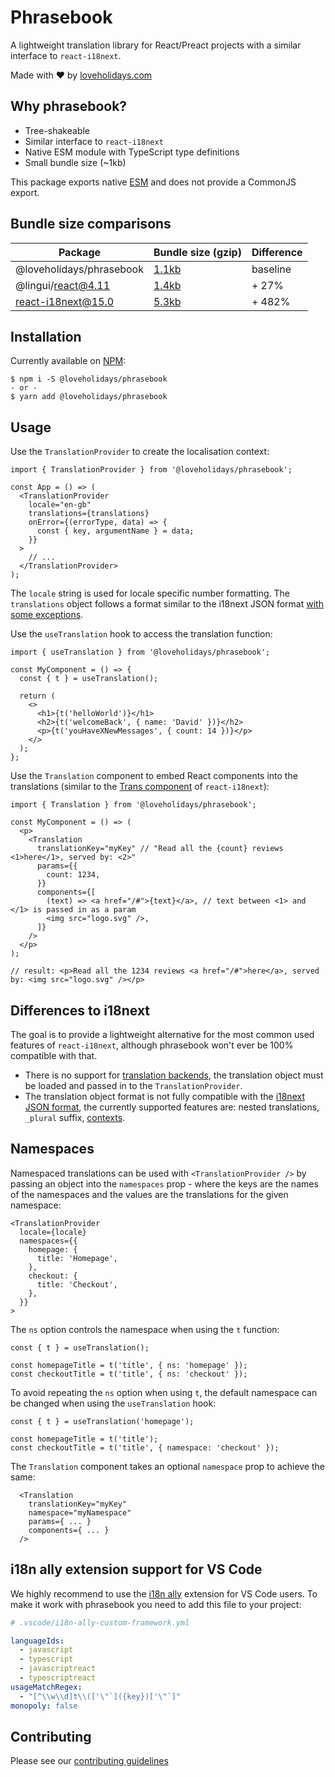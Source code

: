 # Phrasebook

A lightweight translation library for React/Preact projects with a similar interface to `react-i18next`.

Made with ❤️ by [loveholidays.com](https://www.loveholidays.com)

## Why phrasebook?

- Tree-shakeable
- Similar interface to `react-i18next`
- Native ESM module with TypeScript type definitions
- Small bundle size (~1kb)

This package exports native [ESM](https://developer.mozilla.org/en-US/docs/Web/JavaScript/Guide/Modules) and does not provide a CommonJS export.

## Bundle size comparisons

| Package                  | Bundle size (gzip)                                                 | Difference |
| ------------------------ | ------------------------------------------------------------------ | ---------- |
| @loveholidays/phrasebook | [1.1kb](https://bundlephobia.com/package/@loveholidays/phrasebook) | baseline   |
| @lingui/react@4.11       | [1.4kb](https://bundlephobia.com/package/@lingui/react@4.11.4)     | + 27%      |
| react-i18next@15.0       | [5.3kb](https://bundlephobia.com/package/react-i18next@15.0.2)     | + 482%     |

## Installation

Currently available on [NPM](https://www.npmjs.com/package/@loveholidays/phrasebook):

```
$ npm i -S @loveholidays/phrasebook
- or -
$ yarn add @loveholidays/phrasebook
```

## Usage

Use the `TranslationProvider` to create the localisation context:

```tsx
import { TranslationProvider } from '@loveholidays/phrasebook';

const App = () => (
  <TranslationProvider
    locale="en-gb"
    translations={translations}
    onError={(errorType, data) => {
      const { key, argumentName } = data;
    }}
  >
    // ...
  </TranslationProvider>
);
```

The `locale` string is used for locale specific number formatting.
The `translations` object follows a format similar to the i18next JSON format [with some exceptions](#differences-to-i18next).

Use the `useTranslation` hook to access the translation function:

```tsx
import { useTranslation } from '@loveholidays/phrasebook';

const MyComponent = () => {
  const { t } = useTranslation();

  return (
    <>
      <h1>{t('helloWorld')}</h1>
      <h2>{t('welcomeBack', { name: 'David' })}</h2>
      <p>{t('youHaveXNewMessages', { count: 14 })}</p>
    </>
  );
};
```

Use the `Translation` component to embed React components into the translations (similar to the [Trans component](https://react.i18next.com/latest/trans-component) of `react-i18next`):

```tsx
import { Translation } from '@loveholidays/phrasebook';

const MyComponent = () => (
  <p>
    <Translation
      translationKey="myKey" // "Read all the {count} reviews <1>here</1>, served by: <2>"
      params={{
        count: 1234,
      }}
      components={[
        (text) => <a href="/#">{text}</a>, // text between <1> and </1> is passed in as a param
        <img src="logo.svg" />,
      ]}
    />
  </p>
);

// result: <p>Read all the 1234 reviews <a href="/#">here</a>, served by: <img src="logo.svg" /></p>
```

## Differences to i18next

The goal is to provide a lightweight alternative for the most common used features of `react-i18next`, although phrasebook won't ever be 100% compatible with that.

- There is no support for [translation backends](https://www.i18next.com/how-to/add-or-load-translations#combined-with-a-backend-plugin), the translation object must be loaded and passed in to the `TranslationProvider`.
- The translation object format is not fully compatible with the [i18next JSON format](https://www.i18next.com/misc/json-format), the currently supported features are: nested translations, `_plural` suffix, [contexts](https://www.i18next.com/translation-function/context#basic).

## Namespaces

Namespaced translations can be used with `<TranslationProvider />` by passing an object into the `namespaces` prop - where the keys are the names of the namespaces and the values are the translations for the given namespace:

```tsx
<TranslationProvider
  locale={locale}
  namespaces={{
    homepage: {
      title: 'Homepage',
    },
    checkout: {
      title: 'Checkout',
    },
  }}
>
```

The `ns` option controls the namespace when using the `t` function:

```tsx
const { t } = useTranslation();

const homepageTitle = t('title', { ns: 'homepage' });
const checkoutTitle = t('title', { ns: 'checkout' });
```

To avoid repeating the `ns` option when using `t`, the default namespace can be changed when using the `useTranslation` hook:

```tsx
const { t } = useTranslation('homepage');

const homepageTitle = t('title');
const checkoutTitle = t('title', { namespace: 'checkout' });
```

The `Translation` component takes an optional `namespace` prop to achieve the same:

```tsx
  <Translation
    translationKey="myKey"
    namespace="myNamespace"
    params={ ... }
    components={ ... }
  />
```

## i18n ally extension support for VS Code

We highly recommend to use the [i18n ally](https://github.com/lokalise/i18n-ally) extension for VS Code users. To make it work with phrasebook you need to add this file to your project:

```yaml
# .vscode/i18n-ally-custom-framework.yml

languageIds:
  - javascript
  - typescript
  - javascriptreact
  - typescriptreact
usageMatchRegex:
  - "[^\\w\\d]t\\(['\"`]({key})['\"`]"
monopoly: false
```

## Contributing

Please see our [contributing guidelines](./CONTRIBUTING.md)
